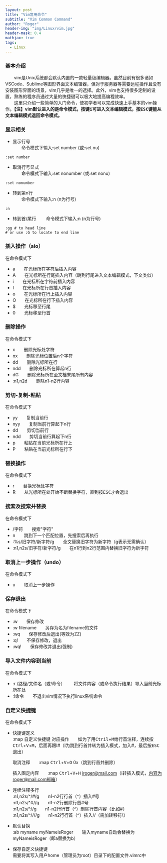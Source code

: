 ```yaml
---
layout: post
title: "Vim常用命令"
subtitle: "Vim Common Command"
author: "Roger"
header-img: "img/Linux/vim.jpg"
header-mask: 0.4
mathjax: true
tags:
  - Linux
---
```


### 基本介绍
&emsp;&emsp;vim是Unix系统都会默认内置的一款轻量级编辑器。虽然目前有很多诸如VSCode、Sublime等图形界面文本编辑器，但对于服务器等需要远程操作且没有安装图形界面的场景，vim几乎是唯一的选择。此外，vim也支持很多定制的设置，熟练的程序员通过大量的快捷键可以极大地提高编程效率。  
&emsp;&emsp;这里只介绍一些简单的入门命令，使初学者可以完成快速上手基本的vim操作。**【注】vim默认进入的是命令模式，按键<kbd>i</kbd>可进入文本编辑模式，按<kbd>ESC</kbd>键能从文本编辑模式退回命令模式。**
### 显示相关
- 显示行号  
&emsp;&emsp;命令模式下输入:set number (或:set nu)  
```shell
:set number
```
- 取消行号显式  
&emsp;&emsp;命令模式下输入:set nonumber (或:set nonu)  
```shell
:set nonumber
```
- 转到第n行  
&emsp;&emsp;命令模式下输入:n (n为行号)  
```shell
:n
```
- 转到首/尾行
&emsp;&emsp;命令模式下输入:n (n为行号)  
```shell
:gg # to head line
# or use :G to locate to end line
```

### 插入操作（aio）
在命令模式下
- a&emsp;&emsp;在光标所在字符后插入内容
- A&emsp;&emsp;在光标所在行尾插入内容（跳到行尾进入文本编辑模式，下文类似）
- i&emsp;&emsp;在光标所在字符前插入内容
- I&emsp;&emsp;在光标所在行首插入内容
- o&emsp;&emsp;在光标所在行上插入内容
- O&emsp;&emsp;在光标所在行下插入内容
- $&emsp;&emsp;光标移至行尾
- 0&emsp;&emsp;光标移至行首

### 删除操作
在命令模式下
- x&emsp;&emsp;删除光标处字符
- nx&emsp;&emsp;删除光标位置后n个字符
- dd&emsp;&emsp;删除光标所在行
- ndd&emsp;&emsp;删除光标所在算起n行
- dG&emsp;&emsp;删除光标所在至文档末尾所有内容
- :n1,n2d&emsp;&emsp;删除n1-n2行内容

### 剪切-复制-粘贴
在命令模式下
- yy&emsp;&emsp;复制当前行
- nyy&emsp;&emsp;复制当前行算起下n行
- dd&emsp;&emsp;剪切当前行
- ndd&emsp;&emsp;剪切当前行算起下n行
- p&emsp;&emsp;粘贴在当前光标所在行上
- P&emsp;&emsp;粘贴在当前光标所在行下

### 替换操作
在命令模式下
- r&emsp;&emsp;替换光标处字符
- R&emsp;&emsp;从光标所在处开始不断替换字符，直到按<kbd>ESC</kbd>才会退出

### 搜索及搜索并替换
在命令模式下  
- /字符&emsp;&emsp;搜索"字符"
- n&emsp;&emsp;跳到下一个匹配位置，先搜索后再执行
- :%s/旧字符/新字符/g&emsp;&emsp;全文替换旧字符为新字符（g表示无需确认）
- :n1,n2s/旧字符/新字符/g&emsp;&emsp;在n1行到n2行范围内替换旧字符为新字符

### 取消上一步操作（undo）
在命令模式下  
- u&emsp;&emsp;取消上一步操作

### 保存退出
在命令模式下  
- :w&emsp;&emsp;保存修改
- :w filename&emsp;&emsp;另存为名为filename的文件
- :wq&emsp;&emsp;保存修改后退出(等效为ZZ)
- :q!&emsp;&emsp;不保存修改，退出
- :wq!&emsp;&emsp;保存修改并退出(强制)

### 导入文件内容到当前
在命令模式下  
- :r /路径/文件名（或!命令）&emsp;&emsp;将文件内容（或命令执行结果）导入当前光标所在处
- :!命令&emsp;&emsp;不退出vim情况下执行linux系统命令

### 自定义快捷键
在命令模式下  
- 快捷键定义  
  :map 自定义快捷键 对应操作&emsp;&emsp;如为了用<kbd>Ctril</kbd>+<kbd>M</kbd>给行首注释，连续按<kbd>Ctrl</kbd>+<kbd>V</kbd>+<kbd>M</kbd>，后面再跟I#<ESC>（I为跳到行首并转为插入模式，加入#，最后按<kbd>ESC</kbd>退出）  

  取消注释&emsp;&emsp;:map <kbd>Ctrl</kbd>+<kbd>V</kbd>+<kbd>O</kbd> 0x（跳到行首并删除）  

  插入固定内容&emsp;&emsp;:map <kbd>Ctrl</kbd>+<kbd>V</kbd>+<kbd>H</kbd> iroger@mail.com（i转插入模式，内容为roger@mail.com邮箱）  
- 连续注释多行  
  :n1,n2s/^/#/g&emsp;&emsp;n1-n2行行首（^）插入#号  
  :n1,n2s/^#//g&emsp;&emsp;n1-n2行删除行首#号  
  :n1,n2s/^//g&emsp;&emsp;n1-n2行行首（^）删除行首内容（比如#）  
  :n1,n2s/^/\/\//g&emsp;&emsp;n1-n2行行首（^）插入//（需加转移符\）  
- 默认替换  
  :ab myname myNameisRoger&emsp;&emsp;输入myname自动会替换为myNameisRoger（即a替换为b）  
- 保存自定义快捷键  
  需要将其写入用户home（管理员为root）目录下的配置文件.vimrc中